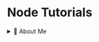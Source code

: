 # Node Tutorials

<details>
  <summary>🚀 About Me</summary>

- [ ] [https://ifeanyiomeata.com/](https://ifeanyiomeata.com/)

</details>
